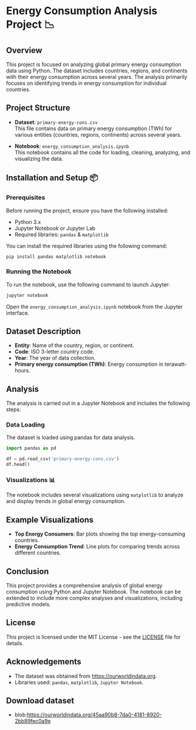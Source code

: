 # Energy Consumption Analysis Project 📉

## Overview

This project is focused on analyzing global primary energy consumption data using Python. The dataset includes countries, regions, and continents with their energy consumption across several years. The analysis primarily focuses on identifying trends in energy consumption for individual countries.

## Project Structure 

- **Dataset**: `primary-energy-cons.csv`  
  This file contains data on primary energy consumption (TWh) for various entities (countries, regions, continents) across several years.

- **Notebook**: `energy_consumption_analysis.ipynb`  
  This notebook contains all the code for loading, cleaning, analyzing, and visualizing the data.

## Installation and Setup 📦

### Prerequisites
Before running the project, ensure you have the following installed:
- Python 3.x
- Jupyter Notebook or Jupyter Lab
- Required libraries: `pandas` & `matplotlib`

You can install the required libraries using the following command:

```bash
pip install pandas matplotlib notebook
```

### Running the Notebook
To run the notebook, use the following command to launch Jupyter:

```bash
jupyter notebook
```

Open the `energy_consumption_analysis.ipynb` notebook from the Jupyter interface.

## Dataset Description

- **Entity**: Name of the country, region, or continent.
- **Code**: ISO 3-letter country code.
- **Year**: The year of data collection.
- **Primary energy consumption (TWh)**: Energy consumption in terawatt-hours.

## Analysis

The analysis is carried out in a Jupyter Notebook and includes the following steps:

### Data Loading

The dataset is loaded using pandas for data analysis.

```python
import pandas as pd

df = pd.read_csv('primary-energy-cons.csv')
df.head()
```

### Visualizations 📊

The notebook includes several visualizations using `matplotlib` to analyze and display trends in global energy consumption.

## Example Visualizations

- **Top Energy Consumers**: Bar plots showing the top energy-consuming countries.
- **Energy Consumption Trend**: Line plots for comparing trends across different countries.
  
## Conclusion

This project provides a comprehensive analysis of global energy consumption using Python and Jupyter Notebook. The notebook can be extended to include more complex analyses and visualizations, including predictive models.

## License

This project is licensed under the MIT License - see the [LICENSE](LICENSE) file for details.

## Acknowledgements

- The dataset was obtained from https://ourworldindata.org.
- Libraries used: `pandas`, `matplotlib`, `Jupyter Notebook`.

## Download dataset
- blob:https://ourworldindata.org/45aa90b8-7da0-4181-8920-2bb89fec0a9e
